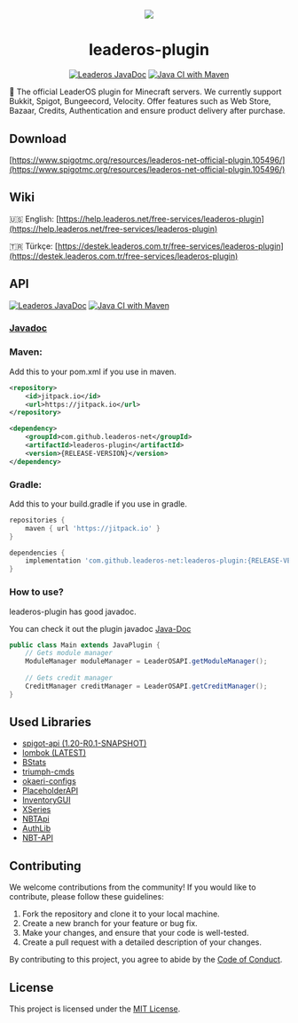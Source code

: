<div align="center" style="margin-top: 5%">
  <img src="https://www.leaderos.net/apps/main/public/assets/img/brand/default.png" />
  <h1>leaderos-plugin</h1>
<p>

[![Leaderos JavaDoc](https://github.com/leaderos-net/leaderos-plugin/actions/workflows/publish-javadoc-maven.yml/badge.svg)](https://github.com/leaderos-net/leaderos-plugin/actions/workflows/publish-javadoc-maven.yml)
[![Java CI with Maven](https://github.com/leaderos-net/leaderos-plugin/actions/workflows/maven.yml/badge.svg)](https://github.com/leaderos-net/leaderos-plugin/actions/workflows/maven.yml)

</p>
</div>

🧩 The official LeaderOS plugin for Minecraft servers. We currently support Bukkit, Spigot, Bungeecord, Velocity. Offer features such as Web Store, Bazaar, Credits, Authentication and ensure product delivery after purchase.

## Download
[https://www.spigotmc.org/resources/leaderos-net-official-plugin.105496/](https://www.spigotmc.org/resources/leaderos-net-official-plugin.105496/)

## Wiki
🇺🇸 English: [https://help.leaderos.net/free-services/leaderos-plugin](https://help.leaderos.net/free-services/leaderos-plugin)

🇹🇷 Türkçe: [https://destek.leaderos.com.tr/free-services/leaderos-plugin](https://destek.leaderos.com.tr/free-services/leaderos-plugin)

## API
[![Leaderos JavaDoc](https://github.com/leaderos-net/leaderos-plugin/actions/workflows/publish-javadoc-maven.yml/badge.svg)](https://github.com/leaderos-net/leaderos-plugin/actions/workflows/publish-javadoc-maven.yml)
[![Java CI with Maven](https://github.com/leaderos-net/leaderos-plugin/actions/workflows/maven.yml/badge.svg)](https://github.com/leaderos-net/leaderos-plugin/actions/workflows/maven.yml)

### [Javadoc](https://leaderos-net.github.io/leaderos-plugin/)

### Maven:

Add this to your pom.xml if you use in maven.

```xml
<repository>
    <id>jitpack.io</id>
    <url>https://jitpack.io</url>
</repository>
```
```xml
<dependency>
    <groupId>com.github.leaderos-net</groupId>
    <artifactId>leaderos-plugin</artifactId>
    <version>{RELEASE-VERSION}</version>
</dependency>
```

### Gradle:

Add this to your build.gradle if you use in gradle.

```groovy
repositories {
    maven { url 'https://jitpack.io' }
}
```
```groovy
dependencies {
    implementation 'com.github.leaderos-net:leaderos-plugin:{RELEASE-VERSION}'
}
```

### How to use?

leaderos-plugin has good javadoc.

You can check it out the plugin javadoc [Java-Doc](https://leaderos-net.github.io/leaderos-plugin)

```java
public class Main extends JavaPlugin {
    // Gets module manager
    ModuleManager moduleManager = LeaderOSAPI.getModuleManager();
    
    // Gets credit manager
    CreditManager creditManager = LeaderOSAPI.getCreditManager();
}
```

## Used Libraries

* [spigot-api (1.20-R0.1-SNAPSHOT)](https://hub.spigotmc.org/stash/projects/SPIGOT/repos/spigot/browse)
* [lombok (LATEST)](https://github.com/projectlombok/lombok)
* [BStats](https://bstats.org)
* [triumph-cmds](https://github.com/TriumphTeam/triumph-cmds)
* [okaeri-configs](https://github.com/OkaeriPoland/okaeri-configs)
* [PlaceholderAPI](https://www.spigotmc.org/resources/placeholderapi.6245/)
* [InventoryGUI](https://github.com/Phoenix616/InventoryGui)
* [XSeries](https://github.com/CryptoMorin/XSeries)
* [NBTApi](https://www.spigotmc.org/resources/nbt-api.7939/)
* [AuthLib](https://mvnrepository.com/artifact/com.mojang/authlib/1.5.25)
* [NBT-API](https://github.com/tr7zw/Item-NBT-API)

## Contributing

We welcome contributions from the community! If you would like to contribute, please follow these guidelines:

1. Fork the repository and clone it to your local machine.
2. Create a new branch for your feature or bug fix.
3. Make your changes, and ensure that your code is well-tested.
4. Create a pull request with a detailed description of your changes.

By contributing to this project, you agree to abide by the [Code of Conduct](CODE_OF_CONDUCT.md).

## License

This project is licensed under the [MIT License](LICENSE).

